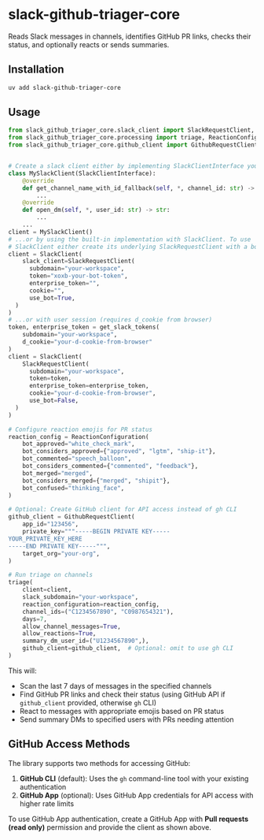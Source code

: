 # slack-github-triager-core

Reads Slack messages in channels, identifies GitHub PR links, checks their status, and optionally reacts or sends summaries.

## Installation

```bash
uv add slack-github-triager-core
```

## Usage

```python
from slack_github_triager_core.slack_client import SlackRequestClient, get_slack_tokens
from slack_github_triager_core.processing import triage, ReactionConfiguration
from slack_github_triager_core.github_client import GithubRequestClient


# Create a slack client either by implementing SlackClientInterface yourself...
class MySlackClient(SlackClientInterface):
    @override
    def get_channel_name_with_id_fallback(self, *, channel_id: str) -> str:
        ...
    @override
    def open_dm(self, *, user_id: str) -> str:
        ...
    ...
client = MySlackClient()
# ...or by using the built-in implementation with SlackClient. To use
# SlackClient either create its underlying SlackRequestClient with a bot token...
client = SlackClient(
    slack_client=SlackRequestClient(
      subdomain="your-workspace",
      token="xoxb-your-bot-token",
      enterprise_token="",
      cookie="",
      use_bot=True,
  )
)
# ...or with user session (requires d_cookie from browser)
token, enterprise_token = get_slack_tokens(
    subdomain="your-workspace",
    d_cookie="your-d-cookie-from-browser"
)
client = SlackClient(
    SlackRequestClient(
      subdomain="your-workspace",
      token=token,
      enterprise_token=enterprise_token,
      cookie="your-d-cookie-from-browser",
      use_bot=False,
  )
)

# Configure reaction emojis for PR status
reaction_config = ReactionConfiguration(
    bot_approved="white_check_mark",
    bot_considers_approved={"approved", "lgtm", "ship-it"},
    bot_commented="speech_balloon",
    bot_considers_commented={"commented", "feedback"},
    bot_merged="merged",
    bot_considers_merged={"merged", "shipit"},
    bot_confused="thinking_face",
)

# Optional: Create GitHub client for API access instead of gh CLI
github_client = GithubRequestClient(
    app_id="123456",
    private_key="""-----BEGIN PRIVATE KEY-----
YOUR_PRIVATE_KEY_HERE
-----END PRIVATE KEY-----""",
    target_org="your-org",
)

# Run triage on channels
triage(
    client=client,
    slack_subdomain="your-workspace",
    reaction_configuration=reaction_config,
    channel_ids=("C1234567890", "C0987654321"),
    days=7,
    allow_channel_messages=True,
    allow_reactions=True,
    summary_dm_user_id=("U1234567890",),
    github_client=github_client,  # Optional: omit to use gh CLI
)
```

This will:
- Scan the last 7 days of messages in the specified channels
- Find GitHub PR links and check their status (using GitHub API if `github_client` provided, otherwise `gh` CLI)
- React to messages with appropriate emojis based on PR status
- Send summary DMs to specified users with PRs needing attention

## GitHub Access Methods

The library supports two methods for accessing GitHub:

1. **GitHub CLI** (default): Uses the `gh` command-line tool with your existing authentication
2. **GitHub App** (optional): Uses GitHub App credentials for API access with higher rate limits

To use GitHub App authentication, create a GitHub App with **Pull requests (read only)** permission and provide the client as shown above.
